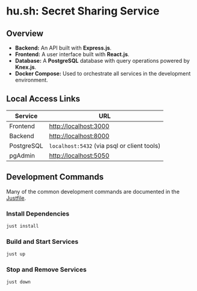 # hu.sh: Secret Sharing Service

## Overview

- **Backend:** An API built with **Express.js**.
- **Frontend:** A user interface built with **React.js**.
- **Database:** A **PostgreSQL** database with query operations powered by
  **Knex.js**.
- **Docker Compose:** Used to orchestrate all services in the development
  environment.

## Local Access Links

| Service    | URL                                            |
| ---------- | ---------------------------------------------- |
| Frontend   | [http://localhost:3000](http://localhost:3000) |
| Backend    | [http://localhost:8000](http://localhost:8000) |
| PostgreSQL | `localhost:5432` (via psql or client tools)    |
| pgAdmin    | [http://localhost:5050](http://localhost:5050) |

## Development Commands

Many of the common development commands are documented in the
[Justfile](./Justfile).

### Install Dependencies

```bash
just install
```

### Build and Start Services

```bash
just up
```

### Stop and Remove Services

```bash
just down
```
